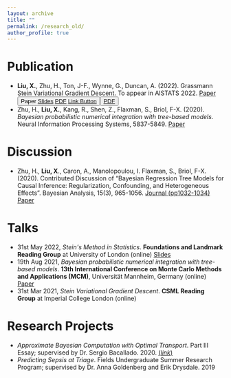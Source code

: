 ```yaml
---
layout: archive
title: ""
permalink: /research_old/
author_profile: true
---
```

<!-- SEE https://getbootstrap.com/docs/4.4/components/buttons/ FOR INTERESTING WIDGETS! -->

<!-- {% if author.googlescholar %}
  You can also find my articles on <u><a href="{{author.googlescholar}}">my Google Scholar profile</a>.</u>
{% endif %}

{% include base_path %}

{% for post in site.publications reversed %}
  {% include archive-single.html %}
{% endfor %} -->


# Publication
- **Liu, X.**, Zhu, H., Ton, J-F., Wynne, G., Duncan, A. (2022). Grassmann Stein Variational Gradient Descent. To appear in AISTATS 2022. <a class="btn btn-primary btn-sm" href="https://arxiv.org/abs/2202.03297">Paper</a> <button type="button" class="btn btn-primary btn-sm" onclick=" window.open('https://arxiv.org/abs/2202.03297','_blank')">Paper</a> <a type="button" class="btn btn-primary" href="https://docs.google.com/presentation/d/e/2PACX-1vTMmAQEaSB--eTTrg0xzZBdgdA3w530kw4ENg5Oh_a7YpCK4Gd28vc8tMPDMjarevyKjnNF4c1vEccG/pub?start=false&loop=false&delayms=3000">Slides</a> <a class="btn btn-outline-primary btn-page-header btn-sm" href="https://arxiv.org/pdf/2111.02329.pdf" target="_blank" rel="noopener">PDF</a> <a href="#link" class="btn btn-info" role="button">Link Button</a> <button type="button" class="btn btn-outline-primary btn-page-header btn-sm" target="_blank" rel="noopener">[PDF](https://arxiv.org/pdf/2111.02329.pdf)</button>
- Zhu, H., **Liu, X.**, Kang, R., Shen, Z., Flaxman, S., Briol, F-X. (2020). *Bayesian probabilistic numerical integration with tree-based models*. Neural Information Processing Systems, 5837-5849. <a type="button" class="btn btn-primary" href="https://proceedings.neurips.cc/paper/2020/hash/3fe94a002317b5f9259f82690aeea4cd-Abstract.html">Paper</a>

# Discussion
- Zhu, H., **Liu, X**., Caron, A., Manolopoulou, I. Flaxman, S., Briol, F-X. (2020). Contributed Discussion of “Bayesian Regression Tree Models for Causal Inference: Regularization, Confounding, and Heterogeneous Effects”. Bayesian Analysis, 15(3), 965-1056. <a type="button" class="btn btn-primary btn-sm" href="https://projecteuclid.org/euclid.ba/1580461461#abstract">Journal (pp1032-1034)</a> <a type="button" class="btn btn-primary" href="https://fxbriol.github.io/pdfs/BART_contributed_discussion.pdf">Paper</a>

# Talks
- 31st May 2022, *Stein's Method in Statistics*. **Foundations and Landmark Reading Group** at University of London (online) <a type="button" class="btn btn-primary" href="http://XingLLiu.github.io/files/steins_method_ucl.pdf">Slides</a>
- 19th Aug 2021, *Bayesian probabilistic numerical integration with tree-based models*. **13th International Conference on Monte Carlo Methods and Applications (MCM)**, Universität Mannheim, Germany (online) <a type="button" class="btn btn-primary" href="http://XingLLiu.github.io/files/BO_BART_mcm.pdf">Paper</a>
- 31st Mar 2021, *Stein Variational Gradient Descent*. **CSML Reading Group** at Imperial College London (online)

# Research Projects
- *Approximate Bayesian Computation with Optimal Transport*. Part III Essay; supervised by Dr. Sergio Bacallado. 2020. [(_link_)](http://XingLLiu.github.io/files/Part_III_Essay_ABC_with_Optimal_Transport.pdf)
- *Predicting Sepsis at Triage*. Fields Undergraduate Summer Research Program; supervised by Dr. Anna Goldenberg and Erik Drysdale. 2019

<!-- ### Approximate Bayesian Computation with Optimal Transport
<span style="color:grey">_Part III Essay;_ [_link_](http://XingLLiu.github.io/files/Part_III_Essay_ABC_with_Optimal_Transport.pdf) </span><br>
**Xing Liu**; supervised by Dr. Sergio Bacallado <br>
<span style="color:grey">_Abstract_: </span>
The complexity of many real-life data generating processes either defies the access to the likelihood function or renders it too expansive to be evaluated. In this case, standard Bayesian inference techniques, such as Markov chain Monte Carlo, can no longer be used. A popular roundabout is Approximate Bayesian Computation (ABC). ABC only assumes one has a generative model from which data can be drawn. It relies on a user-specified discrepancy metric that compares some summaries of the observation and the generated data. However, an improperly selected metric or summary may bias the discrimination between models. Optimal transport (OT) metrics have recently been proposed to remedy this issue. OT metrics are flexible, admit decent convergence properties and are often able to capture all differences between distributions. In this essay, we review and compare two OT metrics and one information-based measure that arose in the ABC literature, namely the Wasserstein distances, the maximum mean discrepancy (MMD) and the Kullback-Leibler (KL) divergence. We summarize the theoretical studies of their posterior concentration in the present literature, and discuss how these metrics can be adapted to large-scale data sets. We also compare these methods through four benchmark experiments, including a real-life study on ecological dynamic systems.

### Predicting Sepsis at Triage
<span style="color:grey">_Fields Undergraduate Summer Research Program_ </span> <br>
**Xing Liu**; supervised by Dr. Anna Goldenberg and Erik Drysdale <br>
<span style="color:grey">_Abstract_: </span>
Sepsis is a lethal disease that causes millions of neonatal deaths annually, and one hour in the treatment procedure can make a huge difference for septic patients. In this regard, using machine learning approaches to help clinicans to make early Sepsis predictions has gain in popularity in recent years. Although many have shown promising predictive performance, these methods generally suffer from high false positive rates. We propose two neural network models that respectively makes use of the TF-IDF and the Clinical BERT model, and show experimentally how they could improve the predictive performance at medical triage. We train these models on a EPIC dataset that contains medical records from the SickKids Hospital in Toronto, Canada, and compare their performance with a number of ordinary machine learning models via an one-month-ahead prediction scheme. We argue that our models outperform the RN Sepsis alert tools at SickKids in terms of the sensitivity for a given false positive rate of 10%, thus showing potentials for practical benefit. -->
